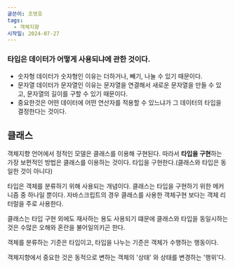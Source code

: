 ```yaml
---
글쓴이: 조영호
tags:
  - 객체지향
시작일: 2024-07-27
---
```

### 타입은 데이터가 어떻게 사용되냐에 관한 것이다.
- 숫자형 데이터가 숫자형인 이유는 더하거나, 빼기, 나눌 수 있기 때문이다.
- 문자열 데이터가 문자열인 이유는 문자열을 연결해서 새로운 문자열을 만들 수 있고, 문자열의 길이를 구할 수 있기 때문이다.
- 중요한것은 어떤 데이터에 어떤 연산자를 적용할 수 있느냐가 그 데이터의 타입을 결정한다는 것이다.


## 클래스
객체지향 언어에서 정적인 모델은 클래스를 이용해 구현된다. 따라서 **타입을 구현**하는 가장 보편적인 방법은 클래스를 이용하는 것이다.  타입을 구현한다.(클래스와 타입은 동일한 것이 아니다)

타입은 객체를 분류하기 위해 사용되는 개념이다. 클래스는 타입을 구현하기 위한 메커니즘 중 하나일 뿐이다. 자바스크립트의 경우 클래스를 사용한 객체구현 보다는 객체 리터럴을 주로 사용한다.

클래스는 타입 구현 외에도 재사하는 용도 사용되기 떄문에 클래스와 타입을 동일시하는 것은 수많은 오해와 혼란을 불어일의키곤 한다.

객체를 분류하는 기준은 타입이고, 타입을 나누는 기준은 객체가 수행하는 행동이다.

객체지향에서 중요한 것은 동적으로 변하는 객체의 '상태' 와 상태를 변경하는 '행위'다.